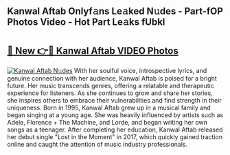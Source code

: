 ## Kanwal Aftab Onlyf𝚊ns Le𝚊ked N𝚞des - Part-fOP Photos Video - Hot Part Le𝚊ks fUbkl

# <h2><a href="http://ac36321.deff.icu/?id=Kanwal+Aftab">🔗 New 👉🔴 Kanwal Aftab VIDEO Photos</a></h2>

[![Kanwal Aftab N𝚞des](https://i.imgur.com/rIISA9y.gif)](http://ac36321.deff.icu/?id=Kanwal+Aftab)
With her soulful voice, introspective lyrics, and genuine connection with her audience, Kanwal Aftab is poised for a bright future. Her music transcends genres, offering a relatable and therapeutic experience for listeners. As she continues to grow and share her stories, she inspires others to embrace their vulnerabilities and find strength in their uniqueness. Born in 1995, Kanwal Aftab grew up in a musical family and began singing at a young age. She was heavily influenced by artists such as Adele, Florence + The Machine, and Lorde, and began writing her own songs as a teenager. After completing her education, Kanwal Aftab released her debut single "Lost in the Moment" in 2017, which quickly gained traction online and caught the attention of music industry professionals.
